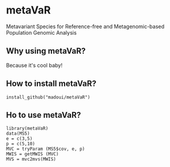 # metaVaR
Metavariant Species for Reference-free and Metagenomic-based Population Genomic Analysis
## Why using metaVaR?
Because it's cool baby!
## How to install metaVaR?
```
install_github("madoui/metaVaR")
```
## Ho to use metaVaR?
```
library(metaVaR)
data(MS5)
e = c(3,5)
p = c(5,10)
MVC = tryParam (MS5$cov, e, p)
MWIS = getMWIS (MVC)
MVS = mvc2mvs(MWIS)
```
